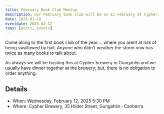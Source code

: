 ```yaml
---
title: February Book Club Meetup
description: Our February book club will be on 12 February at Cypher. 
date: 2025-01-18
eventdate: 2025-02-12
tags: [posts, events]
---
```


Come along to the first book club of the year.... where you arent at risk of being swallowed by hail. Anyone who didn't weather the storm now has twice as many books to talk about.

As always we will be hosting this at Cypher brewery in Gungahlin and we usually have dinner together at the brewery; but, there is no obligation to order anything.

## Details

- When: Wednesday, February 12, 2025 5:30 PM 
- Where: Cypher Brewery, 35 Hilder Street, Gungahlin · Canberra
